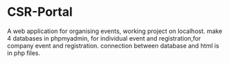# CSR-Portal
A web application for organising events, working project on localhost.
make 4 databases in phpmyadmin, for individual event and registration,for company event and registration.
connection between database and html is in php files.

